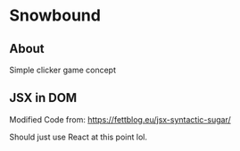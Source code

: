 # Snowbound
## About
Simple clicker game concept

## JSX in DOM

Modified Code from:
https://fettblog.eu/jsx-syntactic-sugar/

Should just use React at this point lol.
